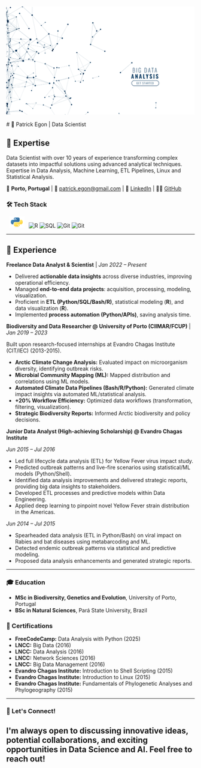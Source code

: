<p align="center">
  <img src="banner.jpg" >
</p>
# 👋 Patrick Egon | Data Scientist

## 🚀 Expertise

Data Scientist with over 10 years of experience transforming complex datasets into impactful solutions using advanced analytical techniques. Expertise in Data Analysis, Machine Learning, ETL Pipelines, Linux and Statistical Analysis.

📍 **Porto, Portugal** | 📧 [patrick.egon@gmail.com](mailto:patrick.egon@gmail.com) | 🔗 [LinkedIn](https://linkedin.com/in/patrick-egon-santos) | 👨‍💻 [GitHub](https://github.com/patrickegon) 

### 🛠️ Tech Stack

<p align="left">
  <img alt="Python" height="30" width="40" src="https://raw.githubusercontent.com/devicons/devicon/master/icons/python/python-original.svg">
  <img alt="R" height="30" width="40" src="https://cdn.jsdelivr.net/gh/devicons/devicon@latest/icons/r/r-original.svg" />
  <img alt="SQL" height="30" width="40" src="https://cdn.jsdelivr.net/gh/devicons/devicon@latest/icons/azuresqldatabase/azuresqldatabase-original.svg" />
  <img alt="Git" height="30" width="40" src="https://cdn.jsdelivr.net/gh/devicons/devicon@latest/icons/git/git-original-wordmark.svg" />
  <img alt="Git" height="30" width="40" src="https://www.svgrepo.com/download/374074/shell.svg" />
</p>


---
## 💼 Experience

**Freelance Data Analyst & Scientist** | _Jan 2022 – Present_

* Delivered **actionable data insights** across diverse industries, improving operational efficiency.
* Managed **end-to-end data projects**: acquisition, processing, modeling, visualization.
* Proficient in **ETL (Python/SQL/Bash/R)**, statistical modeling (**R**), and data visualization (**R**).
* Implemented **process automation (Python/APIs)**, saving analysis time.

**Biodiversity and Data Researcher @ University of Porto (CIIMAR/FCUP)** | _Jan 2019 – 2023_

Built upon research-focused internships at Evandro Chagas Institute (CIT/IEC) (2013-2015).

* **Arctic Climate Change Analysis:** Evaluated impact on microorganism diversity, identifying outbreak risks.
* **Microbial Community Mapping (ML):** Mapped distribution and correlations using ML models.
* **Automated Climate Data Pipelines (Bash/R/Python):** Generated climate impact insights via automated ML/statistical analysis.
* **+20% Workflow Efficiency:** Optimized data workflows (transformation, filtering, visualization).
* **Strategic Biodiversity Reports:** Informed Arctic biodiversity and policy decisions.

**Junior Data Analyst (High-achieving Scholarship) @ Evandro Chagas Institute**

_Jun 2015 – Jul 2016_
* Led full lifecycle data analysis (ETL) for Yellow Fever virus impact study.
* Predicted outbreak patterns and live-fire scenarios using statistical/ML models (Python/Shell).
* Identified data analysis improvements and delivered strategic reports, providing big data insights to stakeholders.
* Developed ETL processes and predictive models within Data Engineering.
* Applied deep learning to pinpoint novel Yellow Fever strain distribution in the Americas.

_Jun 2014 – Jul 2015_
* Spearheaded data analysis (ETL in Python/Bash) on viral impact on Rabies and bat diseases using metabarcoding and ML.
* Detected endemic outbreak patterns via statistical and predictive modeling.
* Proposed data analysis enhancements and generated strategic reports.

---
### 🎓 Education

* **MSc in Biodiversity, Genetics and Evolution**, University of Porto, Portugal
* **BSc in Natural Sciences**, Pará State University, Brazil

### 📜 Certifications

* **FreeCodeCamp:** Data Analysis with Python (2025)
* **LNCC:** Big Data (2016)
* **LNCC:** Data Analysis (2016)
* **LNCC:** Network Sciences (2016)
* **LNCC:** Big Data Management (2016)
* **Evandro Chagas Institute:** Introduction to Shell Scripting (2015)
* **Evandro Chagas Institute:** Introduction to Linux (2015)
* **Evandro Chagas Institute:** Fundamentals of Phylogenetic Analyses and Phylogeography (2015)

---

### 🤝 Let's Connect!

I'm always open to discussing innovative ideas, potential collaborations, and exciting opportunities in Data Science and AI. Feel free to reach out!
---

